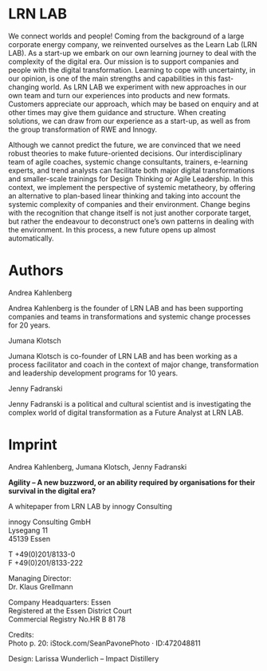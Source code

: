 # LRN LAB

We connect worlds and people! Coming from the background of a large corporate energy company, we reinvented ourselves as the Learn Lab (LRN LAB). As a start-up we embark on our own learning journey to deal with the complexity of the digital era. Our mission is to support companies and people with the digital transformation. Learning to cope with uncertainty, in our opinion, is one of the main strengths and capabilities in this fast-changing world. As LRN LAB we experiment with new approaches in our own team and turn our experiences into products and new formats. Customers appreciate our approach, which may be based on enquiry and at other times may give them guidance and structure. When creating solutions, we can draw from our experience as a start-up, as well as from the group transformation of RWE and Innogy.

Although we cannot predict the future, we are convinced that we need robust theories to make future-oriented decisions. Our interdisciplinary team of agile coaches, systemic change consultants, trainers, e-learning experts, and trend analysts can facilitate both major digital transformations and smaller-scale trainings for Design Thinking or Agile Leadership. In this context, we implement the perspective of systemic metatheory, by offering an alternative to plan-based linear thinking and taking into account the systemic complexity of companies and their environment. Change begins with the recognition that change itself is not just another corporate target, but rather the endeavour to deconstruct one’s own patterns in dealing with the environment. In this process, a new future opens up almost automatically.

# Authors 

Andrea Kahlenberg

Andrea Kahlenberg is the founder of LRN LAB and has been supporting companies and teams in transformations and systemic change processes for 20 years.

Jumana Klotsch

Jumana Klotsch is co-founder of LRN LAB and has been working as a process facilitator and coach in the context of major change, transformation and leadership development programs for 10 years.

Jenny Fadranski 

Jenny Fadranski is a political and cultural scientist and is investigating the complex world of digital transformation as a Future Analyst at LRN LAB.

# Imprint

Andrea Kahlenberg, Jumana Klotsch, Jenny Fadranski

**Agility – A new buzzword, or an ability required by organisations for their survival in the digital era?**

A whitepaper from LRN LAB by innogy Consulting

innogy Consulting GmbH<br/>
Lysegang 11<br/>
45139 Essen<br/>

T +49(0)201/8133-0<br/>
F +49(0)201/8133-222

Managing Director:<br/>
Dr. Klaus Grellmann

Company Headquarters: Essen<br/>
Registered at the Essen District Court<br/>
Commercial Registry No.HR B 81 78

Credits:<br/>
Photo p. 20: iStock.com/SeanPavonePhoto · ID:472048811

Design: Larissa Wunderlich – Impact Distillery

